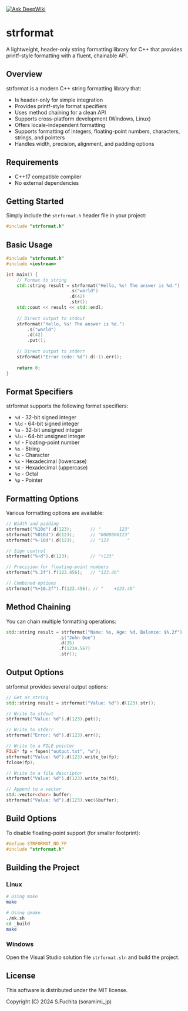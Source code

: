 [![Ask DeepWiki](https://deepwiki.com/badge.svg)](https://deepwiki.com/soramimi/strformat)

# strformat

A lightweight, header-only string formatting library for C++ that provides printf-style formatting with a fluent, chainable API.

## Overview

strformat is a modern C++ string formatting library that:

- Is header-only for simple integration
- Provides printf-style format specifiers
- Uses method chaining for a clean API
- Supports cross-platform development (Windows, Linux)
- Offers locale-independent formatting
- Supports formatting of integers, floating-point numbers, characters, strings, and pointers
- Handles width, precision, alignment, and padding options

## Requirements

- C++17 compatible compiler
- No external dependencies

## Getting Started

Simply include the `strformat.h` header file in your project:

```cpp
#include "strformat.h"
```

## Basic Usage

```cpp
#include "strformat.h"
#include <iostream>

int main() {
    // Format to string
    std::string result = strformat("Hello, %s! The answer is %d.")
                        .s("world")
                        .d(42)
                        .str();
    std::cout << result << std::endl;
    
    // Direct output to stdout
    strformat("Hello, %s! The answer is %d.")
        .s("world")
        .d(42)
        .put();
        
    // Direct output to stderr
    strformat("Error code: %d").d(-1).err();
    
    return 0;
}
```

## Format Specifiers

strformat supports the following format specifiers:

- `%d` - 32-bit signed integer
- `%ld` - 64-bit signed integer
- `%u` - 32-bit unsigned integer
- `%lu` - 64-bit unsigned integer
- `%f` - Floating-point number
- `%s` - String
- `%c` - Character
- `%x` - Hexadecimal (lowercase)
- `%X` - Hexadecimal (uppercase)
- `%o` - Octal
- `%p` - Pointer

## Formatting Options

Various formatting options are available:

```cpp
// Width and padding
strformat("%10d").d(123);       // "       123"
strformat("%010d").d(123);      // "0000000123"
strformat("%-10d").d(123);      // "123       "

// Sign control
strformat("%+d").d(123);        // "+123"

// Precision for floating-point numbers
strformat("%.2f").f(123.456);   // "123.46"

// Combined options
strformat("%+10.2f").f(123.456); // "    +123.46"
```

## Method Chaining

You can chain multiple formatting operations:

```cpp
std::string result = strformat("Name: %s, Age: %d, Balance: $%.2f")
                    .s("John Doe")
                    .d(35)
                    .f(1234.567)
                    .str();
```

## Output Options

strformat provides several output options:

```cpp
// Get as string
std::string result = strformat("Value: %d").d(123).str();

// Write to stdout
strformat("Value: %d").d(123).put();

// Write to stderr
strformat("Error: %d").d(123).err();

// Write to a FILE pointer
FILE* fp = fopen("output.txt", "w");
strformat("Value: %d").d(123).write_to(fp);
fclose(fp);

// Write to a file descriptor
strformat("Value: %d").d(123).write_to(fd);

// Append to a vector
std::vector<char> buffer;
strformat("Value: %d").d(123).vec(&buffer);
```

## Build Options

To disable floating-point support (for smaller footprint):

```cpp
#define STRFORMAT_NO_FP
#include "strformat.h"
```

## Building the Project

### Linux

```bash
# Using make
make

# Using qmake
./mk.sh
cd _build
make
```

### Windows

Open the Visual Studio solution file `strformat.sln` and build the project.

## License

This software is distributed under the MIT license.

Copyright (C) 2024 S.Fuchita (soramimi_jp)